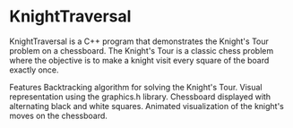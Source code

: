 # KnightTraversal
KnightTraversal is a C++ program that demonstrates the Knight's Tour problem on a chessboard. The Knight's Tour is a classic chess problem where the objective is to make a knight visit every square of the board exactly once.

Features
Backtracking algorithm for solving the Knight's Tour.
Visual representation using the graphics.h library.
Chessboard displayed with alternating black and white squares.
Animated visualization of the knight's moves on the chessboard.
